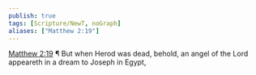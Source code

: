 ```yaml
---
publish: true
tags: [Scripture/NewT, noGraph]
aliases: ["Matthew 2:19"]
---
```

[Matthew 2:19](https://churchofjesuschrist.org/study/scriptures/nt/matt/2?lang=eng&id=p19#p19) ¶ But when Herod was dead, behold, an angel of the Lord appeareth in a dream to Joseph in Egypt,
